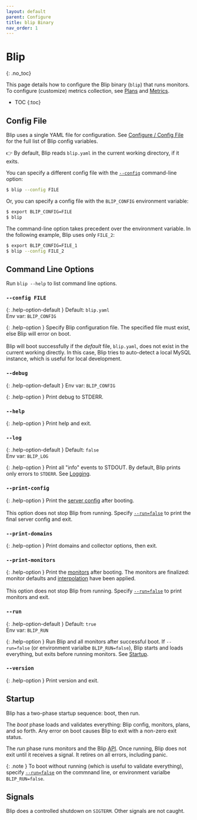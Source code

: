 ```yaml
---
layout: default
parent: Configure
title: blip Binary
nav_order: 1
---
```


# Blip
{: .no_toc}

This page details how to configure the Blip binary (`blip`) that runs monitors.
To configure (customize) metrics collection, see [Plans](../plans/) and [Metrics](../metrics/).

* TOC
{:toc}

## Config File

Blip uses a single YAML file for configuration.
See [Configure / Config File](config-file) for the full list of Blip config variables.

👉 By default, Blip reads `blip.yaml` in the current working directory, if it exits.

You can specify a different config file with the [`--config`](#--config-file) command-line option:

```sh
$ blip --config FILE
```

Or, you can specify a config file with the `BLIP_CONFIG` environment variable:

```sh
$ export BLIP_CONFIG=FILE
$ blip
```

The command-line option takes precedent over the environment variable.
In the following example, Blip uses only `FILE_2`:

```sh
$ export BLIP_CONFIG=FILE_1
$ blip --config FILE_2
```

## Command Line Options

Run `blip --help` to list command line options.

### `--config FILE`

{: .help-option-default }
Default: `blip.yaml`<br>
Env var: `BLIP_CONFIG`

{: .help-option }
Specify Blip configuration file.
The specified file must exist, else Blip will error on boot.
<br><br>
Blip will boot successfully if the _default_ file, `blip.yaml`, does not exist in the current working directly.
In this case, Blip tries to auto-detect a local MySQL instance, which is useful for local development.

### `--debug`

{: .help-option-default }
Env var: `BLIP_CONFIG`

{: .help-option }
Print debug to STDERR.

### `--help`

{: .help-option }
Print help and exit.

### `--log`

{: .help-option-default }
Default: `false`<br>
Env var: `BLIP_LOG`

{: .help-option }
Print all "info" events to STDOUT.
By default, Blip prints only errors to `STDERR`.
See [Logging](logging).

### `--print-config`

{: .help-option }
Print the [server config](config-file) after booting.
<br><br>
This option does not stop Blip from running.
Specify [`--run=false`](#--run) to print the final server config and exit.

### `--print-domains`

{: .help-option }
Print domains and collector options, then exit.

### `--print-monitors`

{: .help-option }
Print the [monitors](config-file) after booting.
The monitors are finalized: monitor defaults and [interpolation](interpolation) have been applied.
<br><br>
This option does not stop Blip from running.
Specify [`--run=false`](#--run) to print monitors and exit.

### `--run`

{: .help-option-default }
Default: `true`<br>
Env var: `BLIP_RUN`

{: .help-option }
Run Blip and all monitors after successful boot.
If `--run=false` (or environment varialbe `BLIP_RUN=false`), Blip starts and loads everything, but exits before running monitors.
See [Startup](#startup).

### `--version`

{: .help-option }
Print version and exit.

## Startup

Blip has a two-phase startup sequence: boot, then run.

The _boot_ phase loads and validates everything: Blip config, monitors, plans, and so forth.
Any error on boot causes Blip to exit with a non-zero exit status.

The _run_ phase runs monitors and the Blip [API](../api).
Once running, Blip does not exit until it receives a signal.
It retires on all errors, including panic.


{: .note }
To boot without running (which is useful to validate everything), specify [`--run=false`](#--run) on the commnand line, or environment varialbe `BLIP_RUN=false`.

## Signals

Blip does a controlled shutdown on `SIGTERM`.
Other signals are not caught.
